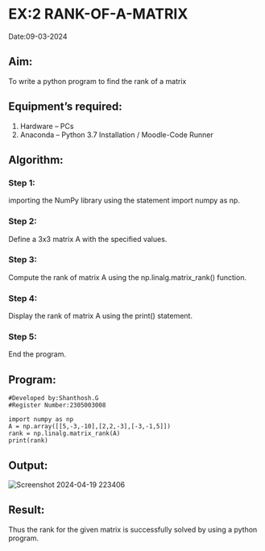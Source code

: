 # EX:2 RANK-OF-A-MATRIX
Date:09-03-2024
## Aim:
To write a python program to find the rank of a matrix
## Equipment’s required:
1. 	Hardware – PCs
2. 	Anaconda – Python 3.7 Installation / Moodle-Code Runner
## Algorithm:
### Step 1: 
importing the NumPy library using the statement import numpy as np.
### Step 2: 
Define a 3x3 matrix A with the specified values.
### Step 3: 
Compute the rank of matrix A using the np.linalg.matrix_rank() function.
### Step 4: 
Display the rank of matrix A using the print() statement.
### Step 5: 
End the program.
## Program:
```
#Developed by:Shanthosh.G
#Register Number:2305003008

import numpy as np
A = np.array([[5,-3,-10],[2,2,-3],[-3,-1,5]])
rank = np.linalg.matrix_rank(A)
print(rank)
```
## Output:
![Screenshot 2024-04-19 223406](https://github.com/shanthosh397/RANK-OF-A-MATRIX/assets/153431200/144d58c9-215e-4d06-b778-df8da1d6af09)

## Result:
Thus the rank for the given matrix is successfully solved by  using a python program.

